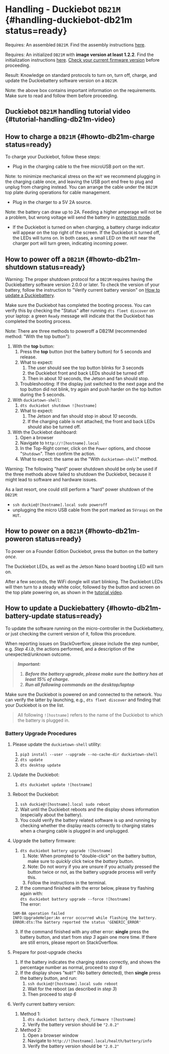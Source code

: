 # Handling - Duckiebot `DB21M` {#handling-duckiebot-db21m status=ready}

<div class='requirements' markdown="1">

Requires: An assembled `DB21M`. Find the assembly instructions [here](#assembling-duckiebot-db21m).

Requires: An initialized `DB21M` with **image version at least 1.2.2**. Find the initialization instructions [here](#setup-duckiebot). [Check your current firmware version](#duckiebot-dashboard-use) before proceeding.

Result: Knowledge on standard protocols to turn on, turn off, charge, and update the Duckiebattery software version on a `DB21M`.

</div>

Note: the above box contains important information on the requirements. Make sure to read and follow them before proceeding.

## Duckiebot `DB21M` handling tutorial video {#tutorial-handling-db21m-video}

<div figure-id="fig:howto-handle-db21m" figure-caption="Duckiebattery power on, shutdown and charging protocols.">
    <dtvideo src="vimeo:527038785"/>
</div>

## How to charge a `DB21M` {#howto-db21m-charge status=ready}

To charge your Duckiebot, follow these steps:

- Plug in the charging cable to the free microUSB port on the `HUT`.

Note: to minimize mechanical stress on the `HUT` we recommend plugging in the charging cable once, and leaving the USB port end free to plug and unplug from charging instead. You can arrange the cable under the `DB21M` top plate during operations for cable management.

- Plug in the charger to a 5V 2A source.

Note: the battery can draw up to 2A. Feeding a higher amperage will not be a problem, but wrong voltage will send the battery in [protection mode](#db-opmanual-preliminaries-battery-protection).

- If the Duckiebot is turned on when charging, a battery charge indicator will appear on the top right of the screen. If the Duckiebot is turned off, the LEDs will turns on. In both cases, a small LED on the `HUT` near the charger port will turn green, indicating incoming power.

## How to power off a `DB21M` {#howto-db21m-shutdown status=ready}

Warning: The proper shutdown protocol for a `DB21M` requires having the Duckiebattery software version 2.0.0 or later. To check the version of your battery, follow the instruction to "Verify current battery version" on [How to update a Duckiebattery](#howto-db21m-battery-update).  

Make sure the Duckiebot has completed the booting process. You can verify this by checking the "Status" after running `dts fleet discover` on your laptop: a green `Ready` message will indicate that the Duckiebot has completed the booting process.

Note: There are three methods to poweroff a DB21M (recommended method: "With the top button"):

1. With the **top** button:
    1. Press the **top** button (not the battery button) for 5 seconds and release.
    1. What to expect:
        1. The user should see the top button blinks for 3 seconds
        1. the Duckiebot front and back LEDs should be turned off
        1. Then in about *10* seconds, the Jetson and fan should stop.
    1. Troubleshooting: If the display just switched to the next page and the top button did not blink, try again and push harder on the top button during the 5 seconds.
1. With `duckietown-shell`:
    1. `dts duckiebot shutdown ![hostname]`
    2. What to expect:
        1. The Jetson and fan should stop in about *10* seconds.
        1. If the charging cable is not attached, the front and back LEDs should also be turned off.
1. With the Duckiebot dashboard:
    1. Open a browser
    1. Navigate to `http://![hostname].local`
    1. In the Top-Right corner, click on the `Power` options, and choose "`Shutdown`". Then confirm the action.
    1. What to expect: the same as the "With `duckietown-shell`" method.

Warning: The following "hard" power shutdown should be only be used if the three methods above failed to shutdown the Duckiebot, because it might lead to software and hardware issues. 

As a last resort, one could still perform a "hard" power shutdown of the `DB21M`:
- `ssh duckie@![hostname].local sudo poweroff`
- unplugging the micro USB cable from the port marked as `5Vraspi` on the `HUT`.   


## How to power on a `DB21M` {#howto-db21m-poweron status=ready}

To power on a Founder Edition Duckiebot, press the button on the battery _once_.

The Duckiebot LEDs, as well as the Jetson Nano board booting LED will turn on.

After a few seconds, the WiFi dongle will start blinking. The Duckiebot LEDs will then turn to a steady white color, followed by the button and screen on the top plate powering on, as shown in the [tutorial video](#fig:howto-handle-db21m).   

## How to update a Duckiebattery {#howto-db21m-battery-update status=ready}

To update the software running on the micro-controller in the Duckiebattery, or just checking the current version of it, follow this procedure.

When reporting issues on StackOverflow, please include the step number, e.g. _Step 4.i.b_, the actions performed, and a description of the unexpected/unknown outcome.

> ***Important:***
> 1. ***Before the battery upgrade, please make sure the battery has at least 15% of charge.***
> 2. ***Run all following commands on the desktop/laptop***

Make sure the Duckiebot is powered on and connected to the network. You can verify the latter by launching, e.g., `dts fleet discover` and finding that your Duckiebot is on the list. 

> All following `![hostname]` refers to the name of the Duckiebot to which the battery is plugged in.

### Battery Upgrade Procedures

1. Please update the `duckietown-shell` utility:
   1. `pip3 install --user --upgrade --no-cache-dir duckietown-shell`
   1. `dts update`
   1. `dts desktop update`
2. Update the Duckiebot:
    1. ```dts duckiebot update ![hostname]```
3. Reboot the Duckiebot:
    1. `ssh duckie@![hostname].local sudo reboot`
    2. Wait until the Duckiebot reboots and the display shows information (especially about the battery).
    3. You could verify the battery related software is up and running by checking  whether the display reacts correctly to charging states when a charging cable is plugged in and unplugged. 
4. Upgrade the battery firmware:
    1. `dts duckiebot battery upgrade ![hostname]`
        1. Note: When prompted to "double-click" on the battery button, make sure to _quickly_ click twice the _battery_ button.
        2. Note: Do not worry if you are unsure if you actually pressed the button twice or not, as the battery upgrade process will verify this.
        3. Follow the instructions in the terminal.
    2. If the command finished with the error below, please try flashing again with: <br>`dts duckiebot battery upgrade --force ![hostname]` <br> The error:
   ```
   SAM-BA operation failed
   INFO:UpgradeHelper:An error occurred while flashing the battery.
   ERROR:dts:The battery reported the status 'GENERIC_ERROR'
   ```
      
    3. If the command finished with any other error: **single** press the battery button, and start from _step 3_ again one more time. If there are still errors, please report on StackOverflow.
5. Prepare for post-upgrade checks
    1. If the battery indicates the charging states correctly, and shows the percentage number as normal, proceed to _step 6_
    2. If the display shows "`NoBT`" (No battery detected), then **single** press the battery button, and run:
        1. `ssh duckie@![hostname].local sudo reboot`
        2. Wait for the reboot (as described in _step 3_)
        3. Then proceed to _step 6_
6. Verify current battery version:
    1. Method 1:
        1. `dts duckiebot battery check_firmware ![hostname]`
        2. Verify the battery version should be `"2.0.2"`
    2. Method 2:
        1. Open a browser window
        2. Navigate to `http://![hostname].local/health/battery/info`
        3. Verify the battery version should be `"2.0.2"`
